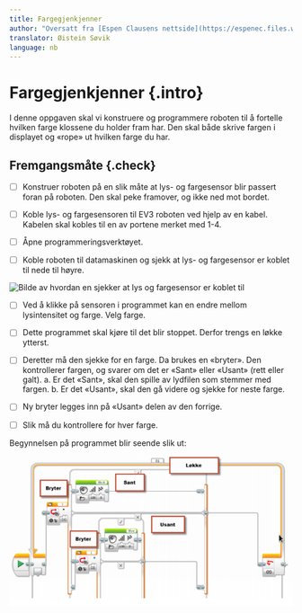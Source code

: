 ```yaml
---
title: Fargegjenkjenner
author: "Oversatt fra [Espen Clausens nettside](https://espenec.files.wordpress.com/2015/09/lego-mindstorms-del-4-4.pdf)"
translator: Øistein Søvik
language: nb
---
```



# Fargegjenkjenner {.intro}

I denne oppgaven skal vi konstruere og programmere roboten til å fortelle
hvilken farge klossene du holder fram har. Den skal både skrive fargen i
displayet og «rope» ut hvilken farge du har.

## Fremgangsmåte {.check}

- [ ] Konstruer roboten på en slik måte at lys- og fargesensor blir passert
  foran på roboten. Den skal peke framover, og ikke ned mot bordet.

- [ ] Koble lys- og fargesensoren til EV3 roboten ved hjelp av en kabel. Kabelen
  skal kobles til en av portene merket med 1-4.

- [ ] Åpne programmeringsverktøyet.

- [ ] Koble roboten til datamaskinen og sjekk at lys- og fargesensor er koblet
  til nede til høyre.

![Bilde av hvordan en sjekker at lys og fargesensor er koblet
til](../lys_1lysintensitet/lego_mindstorms_lysintensitet_2.png)

- [ ] Ved å klikke på sensoren i programmet kan en endre mellom lysintensitet og
  farge. Velg farge.

- [ ] Dette programmet skal kjøre til det blir stoppet. Derfor trengs en løkke
  ytterst.

- [ ] Deretter må den sjekke for en farge. Da brukes en «bryter». Den
  kontrollerer fargen, og svarer om det er «Sant» eller «Usant» (rett eller
  galt). a. Er det «Sant», skal den spille av lydfilen som stemmer med fargen.
  b. Er det «Usant», skal den gå videre og sjekke for neste farge.

- [ ] Ny bryter legges inn på «Usant» delen av den forrige.

- [ ] Slik må du kontrollere for hver farge.

Begynnelsen på programmet blir seende slik ut:

![Bilde av et ferdig program](lego_mindstorms_fargegjenkjenner_2.png)

